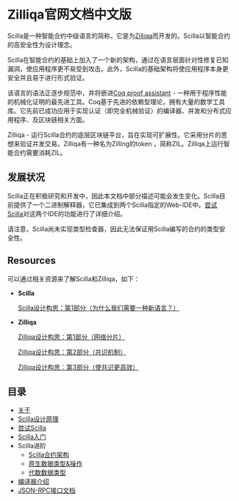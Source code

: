 # Zilliqa官网文档中文版

Scilla是一种智能合约中级语言的简称，它是为[Zilliqa](https://zilliqa.com/)而开发的。Scilla以智能合约的高安全性为设计理念。

Scilla在智能合约的基础上加入了一个新的架构，通过在语言层面针对性修复已知漏洞，使应用程序更不易受到攻击。此外，Scilla的基础架构将使应用程序本身更安全并且易于进行形式验证。

该语言的语法正逐步规范中，并将嵌进[Coq proof assistant](https://coq.inria.fr/) - 一种用于程序性能的机械化证明的最先进工具。Coq基于先进的依赖型理论，拥有大量的数学工具库。它先前已成功应用于实现认证（即完全机械验证）的编译器、并发和分布式应用程序、及区块链相关方面。

Zilliqa - 运行Scilla合约的底层区块链平台，旨在实现可扩展性。它采用分片的思想来验证并发交易。Zilliqa有一种名为Zilling的token ，简称ZIL。Zilliqa上运行智能合约需要消耗ZIL。

## 发展状况

Scilla正在积极研究和开发中，因此本文档中部分描述可能会发生变化。Scilla目前提供了一个二进制解释器，它已集成到两个Scilla指定的Web-IDE中。[尝试Scilla](./Scilla/尝试Scilla.md)对这两个IDE的功能进行了详细介绍。

请注意，Scilla尚未实现类型检查器，因此无法保证用Scilla编写的合约的类型安全性。

## Resources

可以通过相关资源来了解Scilla和Zilliqa，如下：

- **Scilla**

  [Scilla设计构思：第1部分（为什么我们需要一种新语言？）](https://blog.zilliqa.com/%E6%99%BA%E8%83%BD%E5%90%88%E7%BA%A6%E8%AF%AD%E8%A8%80scilla%E7%9A%84%E8%AE%BE%E8%AE%A1%E6%95%85%E4%BA%8B-2c2927bfbc94)

- **Zilliqa**

  [Zilliqa设计构思：第1部分（网络分片）](https://blog.zilliqa.com/zilliqa%E7%9A%84%E8%AE%BE%E8%AE%A1%E6%9E%84%E6%80%9D-483839031cf0)

  [Zilliqa设计构思：第2部分（共识机制）](https://blog.zilliqa.com/zilliqa-%E7%9A%84%E8%AE%BE%E8%AE%A1%E6%9E%84%E6%80%9D-4ca8a3f61f99)

  [Zilliqa设计构思：第3部分（使共识更高效）](https://blog.zilliqa.com/zilliqa-%E7%9A%84%E8%AE%BE%E8%AE%A1%E6%9E%84%E6%80%9D-e9a340a72bec)

## 目录

- [关于](./README.md)
- [Scilla设计原理](./Scilla/Scilla设计原理.md)
- [尝试Scilla](./Scilla/尝试Scilla.md)
- [Scilla入门](./Scilla/Scilla入门.md)
- Scilla进阶
  - [Scilla合约架构](./Scilla/Scilla合约架构.md)
  - [原生数据类型&操作](./Scilla/原生数据类型&操作.md)
  - [代数数据类型](./Scilla/代数数据类型.md)
- [编译器介绍](./Scilla/编译器介绍.md)
- [JSON-RPC接口文档](../JSON-RPC_cn/JSON-RPC_cn.md)

